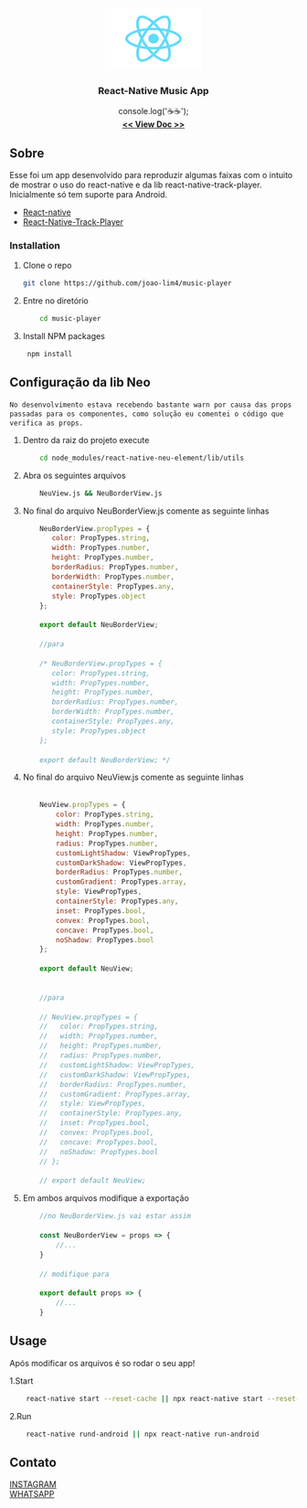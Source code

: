 <p align="center">
  <a href="https://github.com/othneildrew/Best-README-Template">
    <img src="src/content/assets/logo.png" alt="Logo" width="170" height="110">
  </a>

  <h3 align="center">React-Native Music App</h3>

  <p align="center">
    console.log('☕☕');
    <br />
    <a href="https://github.com/joao-lim4/music-player"><strong> << View Doc >></strong></a>
  </p>
</p>


## Sobre
Esse foi um app desenvolvido para reproduzir algumas faixas com o intuito de mostrar o uso do react-native e da lib react-native-track-player.
Inicialmente só tem suporte para Android.


* [React-native](https://reactnative.dev/)
* [React-Native-Track-Player](https://react-native-track-player.js.org/documentation/)




### Installation

1. Clone o repo
   ```sh
   git clone https://github.com/joao-lim4/music-player
   ```
2. Entre no diretório
    ```sh
        cd music-player
    ```
3. Install NPM packages
   ```sh
    npm install
   ```

## Configuração da lib Neo
    No desenvolvimento estava recebendo bastante warn por causa das props passadas para os componentes, como solução eu comentei o código que verifica as props.

1. Dentro da raiz do projeto execute
    ```sh
        cd node_modules/react-native-neu-element/lib/utils 
    ```
2. Abra os seguintes arquivos
    ```sh
        NeuView.js && NeuBorderView.js
    ```
3. No final do arquivo NeuBorderView.js comente as seguinte linhas
    ```js
        NeuBorderView.propTypes = {
           color: PropTypes.string,
           width: PropTypes.number,
           height: PropTypes.number,
           borderRadius: PropTypes.number,
           borderWidth: PropTypes.number,
           containerStyle: PropTypes.any,
           style: PropTypes.object
        };

        export default NeuBorderView;

        //para

        /* NeuBorderView.propTypes = {
           color: PropTypes.string,
           width: PropTypes.number,
           height: PropTypes.number,
           borderRadius: PropTypes.number,
           borderWidth: PropTypes.number,
           containerStyle: PropTypes.any,
           style: PropTypes.object
        };

        export default NeuBorderView; */

    ```
4. No final do arquivo NeuView.js comente as seguinte linhas
    ```js

        NeuView.propTypes = {
            color: PropTypes.string,
            width: PropTypes.number,
            height: PropTypes.number,
            radius: PropTypes.number,
            customLightShadow: ViewPropTypes,
            customDarkShadow: ViewPropTypes,
            borderRadius: PropTypes.number,
            customGradient: PropTypes.array,
            style: ViewPropTypes,
            containerStyle: PropTypes.any,
            inset: PropTypes.bool,
            convex: PropTypes.bool,
            concave: PropTypes.bool,
            noShadow: PropTypes.bool
        };

        export default NeuView;


        //para

        // NeuView.propTypes = {
        //   color: PropTypes.string,
        //   width: PropTypes.number,
        //   height: PropTypes.number,
        //   radius: PropTypes.number,
        //   customLightShadow: ViewPropTypes,
        //   customDarkShadow: ViewPropTypes,
        //   borderRadius: PropTypes.number,
        //   customGradient: PropTypes.array,
        //   style: ViewPropTypes,
        //   containerStyle: PropTypes.any,
        //   inset: PropTypes.bool,
        //   convex: PropTypes.bool,
        //   concave: PropTypes.bool,
        //   noShadow: PropTypes.bool
        // };

        // export default NeuView;


    ```
5. Em ambos arquivos modifique a exportação
    ```js
        //no NeuBorderView.js vai estar assim

        const NeuBorderView = props => {
            //...
        }

        // modifique para

        export default props => {
            //...
        } 

    ```

<!-- USAGE EXAMPLES -->
## Usage

Após modificar os arquivos é so rodar o seu app!

1.Start
```sh
    react-native start --reset-cache || npx react-native start --reset-cache
```
2.Run
```sh
    react-native rund-android || npx react-native run-android
```


## Contato
[INSTAGRAM](https://www.instagram.com/joao_lim4/)
<br/>
[WHATSAPP](https://api.whatsapp.com/send/?phone=%2B5531989013076&text=Ola%20vim%20pelo%20app%20de%20m%C3%BAsica&app_absent=0&lang=pt_br)



